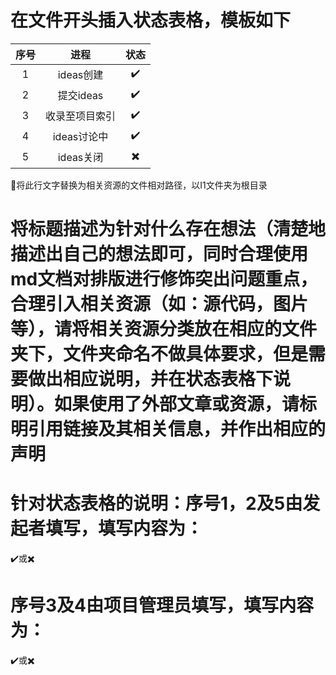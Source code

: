 # 在文件开头插入状态表格，模板如下

|序号|进程|状态|
|:--:|:--:|:--:|
|1|ideas创建|:heavy_check_mark:|
|2|提交ideas|:heavy_check_mark:|
|3|收录至项目索引|:heavy_check_mark:|
|4|ideas讨论中|:heavy_check_mark:|
|5|ideas关闭|:heavy_multiplication_x:|

:link:将此行文字替换为相关资源的文件相对路径，以I1文件夹为根目录

# 将标题描述为针对什么存在想法（清楚地描述出自己的想法即可，同时合理使用md文档对排版进行修饰突出问题重点，合理引入相关资源（如：源代码，图片等），请将相关资源分类放在相应的文件夹下，文件夹命名不做具体要求，但是需要做出相应说明，并在状态表格下说明）。如果使用了外部文章或资源，请标明引用链接及其相关信息，并作出相应的声明

# 针对状态表格的说明：序号1，2及5由发起者填写，填写内容为：

:heavy_check_mark:或:heavy_multiplication_x:

# 序号3及4由项目管理员填写，填写内容为：

:heavy_check_mark:或:heavy_multiplication_x: